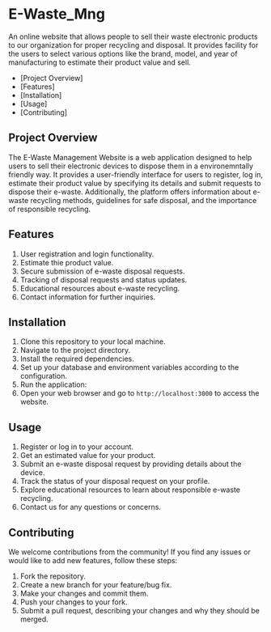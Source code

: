 # E-Waste_Mng
An online website that allows people to sell their waste electronic products to our organization for proper recycling and disposal. It provides facility for the users to select various options like the brand, model, and year of manufacturing to estimate their product value and sell.

- [Project Overview]
- [Features]
- [Installation]
- [Usage]
- [Contributing]

  
## Project Overview

The E-Waste Management Website is a web application designed to help users to sell their electronic devices to dispose them in a environemntally friendly way. It provides a user-friendly interface for users to register, log in, estimate their product value by specifying its details and submit requests to dispose their e-waste. Additionally, the platform offers information about e-waste recycling methods, guidelines for safe disposal, and the importance of responsible recycling.

## Features 

1. User registration and login functionality.
2. Estimate thie product value.
3. Secure submission of e-waste disposal requests.
4. Tracking of disposal requests and status updates.
5. Educational resources about e-waste recycling.
6. Contact information for further inquiries.

## Installation

1. Clone this repository to your local machine.
2. Navigate to the project directory.
3. Install the required dependencies. 
4. Set up your database and environment variables according to the configuration.
5. Run the application:
6. Open your web browser and go to `http://localhost:3000` to access the website.

## Usage

1. Register or log in to your account.
2. Get an estimated value for your product.
3. Submit an e-waste disposal request by providing details about the device.
4. Track the status of your disposal request on your profile.
5. Explore educational resources to learn about responsible e-waste recycling.
6. Contact us for any questions or concerns.

## Contributing

We welcome contributions from the community! If you find any issues or would like to add new features, follow these steps:

1. Fork the repository.
2. Create a new branch for your feature/bug fix.
3. Make your changes and commit them.
4. Push your changes to your fork.
5. Submit a pull request, describing your changes and why they should be merged.


